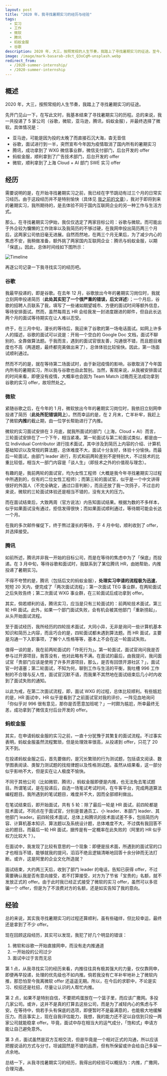 ```yaml
---
layout: post
title: "2020 年，我寻找暑期实习的经历与经验"
tags:
  - 实习
  - 工作
  - 微软
  - 腾讯
  - 蚂蚁金服
  - 谷歌
description: 2020 年，大三，按照常规的人生节奏，我踏上了寻找暑期实习的征途。至今，我收到了满意的 offer，回首看来，有哪些经历与经验？
image: /image/mark-basarab-z8ct_Q3oCqM-unsplash.webp
redirect_from:
  - /2020-summer-internship/
  - /2020-summer-internship
---
```


## 概述

2020 年，大三，按照常规的人生节奏，我踏上了寻找暑期实习的征途。

先开门见山一下，在写此文时，我基本结束了寻找暑期实习的历程。总的来说，我一共投递了 5 家公司（谷歌，微软，亚马逊，腾讯，蚂蚁金服），并最终选择了微软。具体情况是：

- 亚马逊，可能是因为投的太晚了而直接石沉大海，杳无音信
- 谷歌，面试进行到一半，突然宣布今年因为疫情取消了国内所有的暑期实习
- 腾讯，成功拿到了 WXG 微信事业群，微信支付部门，后台开发的 offer
- 蚂蚁金服，顺利拿到了广告技术部门，后台开发的 offer
- 微软，顺利拿到了上海 Cloud + AI 部门 SWE 实习 offer

## 经历

需要说明的是，在开始寻找暑期实习之前，我已经在字节跳动有过三个月的日常实习经历。由于这段经历并不是特别愉快（具体见 [我之前的文章](/my-internship-at-bytedance/)），我对于即将到来的暑期实习，我所期待的，是去体验不同于国内互联网企业的另一种工作与生活方式。

那么，在寻找暑期实习伊始，我仅仅选定了两家目标公司：谷歌与微软。而可能出于外企较为慵懒的工作效率以及我简历的不够过硬，在我网申投出简历两三个月后，这两家公司依旧毫无进展。自然而然地，在两三个月无果后，为了减少内心的焦虑不安，我稍做准备，额外挑了两家国内互联网企业：腾讯与蚂蚁金服，以期「保底」。因此，总体时间线如下图所示：

![Timeline](/image/2020-summer-internship-timeline.webp)

再逐公司记录一下我寻找实习的经历吧。

### 谷歌

我最早投递的，即是谷歌。在去年 12 月，谷歌放出今年的暑期实习岗位时，我就立刻网申投递简历（**此处其实犯了一个很严重的错误，后文详述**）；一个月后，谷歌的招聘人员联系了我，填写了一些诸如期望城市、方便的面试时间等额外信息，等待安排面试。然而，虽然每周五 HR 会给我发一封进度跟进的邮件，但自此长达两个月的面试等待期实在让人难以忍受。

终于，在三月中旬，漫长的等待后，我迎来了谷歌的第一场电话面试。如网上许多人的描述，谷歌的面试可以说是：开局一个空白的 Google Doc 文档，面试不聊别的，全靠做算法题。于我而言，遇到的面试官很友善，沟通很不错，而且题目难度也不高（两道题，最终都完美做出来了），总体体验比较愉快。因此，第一场面试顺利通过。

然而不巧的是，就在等待第二场面试时，由于新冠疫情的影响，谷歌取消了今年国内所有的暑期实习，所以我与谷歌也自此暂别。当然，客观来说，从我被安排面试的时间来看，即便没有疫情，大概率也会因为 Team Match 过晚而无法成功拿到谷歌的实习 offer，故坦然处之。

### 微软

紧随谷歌之后，在今年的 1 月，微软放出今年的暑期实习岗位时，我依旧立刻网申投递了简历（**此处所犯错误同上**）。然而幸运的是，在 2 月末，亡羊补牢，我赶上了微软**内推**的截止期，由一位学长帮助进行了内推。

微软的实习面试安排在 3 月底，就我所面试的部门（上海，Cloud + AI）而言，三轮面试安排在了一个下午，相当紧凑。第一轮面试与第二轮面试类似，都是由一位 Individual Contributor 进行技术面试，其中涉及到简历上内容的介绍、计算机基础知识以及常规的算法题，总体难度不大，面试十分友好，体验十分愉快。而最后一轮面试，由部门 leader 进行，形式和前两轮差别不是特别大，不过技术的比重比较低，相当大一部门内容是「谈人生」（即技术之外的价值观与理念）。

有趣的是，我前两轮的面试官，均为女性工程师（大概是我今年寻找暑期实习过程中所遇到的，仅有的二位女性工程师）；而第三轮的面试官，似乎是一个中文讲得很好的外国人（不完全确定，通过口音判断），而且还放了我一次鸽子，不过总的来说，微软的三轮面试体验还是相当不错的，没有太大的压力。

而在面试结束后，大致两周（官方说法）内告知面试结果。根据为数的不多样本，似乎如果面试没有通过，拒信发得很快；而如果面试顺利通过，等待期可能会长达一个月。

在我的多次邮件催促下，终于熬过漫长的等待，于 4 月中旬，顺利收到了 offer，并选择接受。

### 腾讯

如前所述，腾讯并非我一开始的目标公司，而是在等待的焦虑中为了「保底」而投递。在 3 月中旬，等待谷歌和面试时，我联系到了某位腾讯 HR，由她帮助，内推投递了暑期实习。

不得不夸赞的是，腾讯（包括后文的蚂蚁金服），**处理实习申请的流程极为迅速**，短短 20 天内，便完成了「两次面试流程」：第一次面试 TEG 事业群，在两轮面试之后失败告终；第二次面试 WXG 事业群，在三轮面试后成功拿到 offer。

其实，倘若顺利的话，腾讯实习，应当是只有三轮面试的：前两轮技术面试，第三轮 HR 面试。此外，如果一个部门面试失败，会有机会被其他部门「重新捞起」，从头开始面试流程。

至于面试经历，我所经历的四轮技术面试，大同小异，无非是询问一些计算机基本知识和简历上内容，而且巧合的是，四轮面试都未遇到算法题。而 HR 面试，主要是沟通一下入职事项，了解个人性格等等，基本上不会在这一轮面试失败。

值得一谈的是，我在前两轮面试的「作死行为」。第一轮面试，面试官询问我是否参与过开源项目，我答没有，他对此略有不满。在面试的最后，由我提问，我问面试官「贵部门应该是使用了许多开源项目，那么，是否有回馈开源社区？」，面试官一时语塞；第二轮面试，不知为何，聊到工作与生活的平衡，我吐槽 996 工作制的不合理与反人性，面试官沉默不语，而我果不其然地在面试结束后几小时内收到了面试失败的通知。

以此为戒，在第二次面试流程，即，面试 WXG 的过程，总体比较顺利。有些尴尬的是，HR 面试中，HR 似乎是看到了之前面试官对我的评价，一阵见血地询问「你似乎对 996 很有意见，那你是否愿意加班呢？」一时颇为尴尬，所幸最终无恙，成功拿到了微信支付后台开发的 offer。

### 蚂蚁金服

其实，在申请蚂蚁金服的实习之前，一直十分犹豫于其繁复的面试流程。不过事实表明，蚂蚁金服虽然流程繁琐，但是处理效率很高，从投递到 offer，只花了 20 天不到。

在投递蚂蚁金服之后，首先要做的，是冗长繁琐的行为测试题，包括语文阅读、数学图表阅读、类智力测试题的找规律题以及性格测试题。虽然从结果看，这一部分似乎影响不大，但是实在让人极度不愉快。

不同于其他公司（比如微软、腾讯），蚂蚁金服即便是内推，也无法免去笔试题目。所谓笔试，是在投递后，自选一场笔试考试时间，在牛客平台，完成两道算法编程题目。我所遇到的笔试题目，难度并不大，因而全部顺利做出。

在笔试结束后，即开始面试，共有 5 轮：除了最后一轮是 HR 面试，前四轮都是技术面试，不同点在于面试官，分别是普通员工、小 leader、本部门 leader、其他部门 leader。前四轮技术面试，总体上和腾讯的技术面试差不多，包括简历内容、计算机基本知识、算法题以及系统设计题，总体难度不大，不过偶有我回答不出的题目。而最后一轮 HR 面试，据传是有一定概率在此失败的（阿里的 HR 似乎权力比较大？）。

在面试中，我发现了比较有意思的一个现象：即便是技术面，所遇到的面试官的口才也相当不错，能够就我的提问，滔滔不绝且逻辑清晰地回答十余分钟而无法打断。或许，这是阿里的企业文化所造就？

面试结束，大约两三天后，收到了部门 leader 的电话，告知已获得 offer，不过需要确认我是否有意向接受，若不打算接受，对方为了节省「宝贵的」名额，就不发放正式的 offer。由于此时我已经正式接受了微软的实习 offer，虽然可以多诳骗一个 offer，但是为了不浪费对方的名额，还是如实告知了我的意向。

## 经验

总的来说，其实我寻找暑期实习的过程还算顺利，虽有些磕绊，但比较幸运，最终还是拿到了不少 offer。

现在回顾这段经历，其实可以发现，我犯了好几个明显的错误：

1. 微软和谷歌一开始直接网申，而没有走内推通道
2. 一开始投的公司过少
3. 面试中过于言而无忌

第 1 点，从我寻找实习的经历来看，内推往往具有极其强大的力量，仅仅靠网申，即便再早投递，处理的优先级也不如内推。倘若我没有亡羊补牢地补上了微软内推，那恐怕至今我离微软 offer 还遥遥无期。所以，在今后的求职中，不论是实习、校招还是社招，尽量让认识的人帮忙内推。

第 2 点，如果不是特别自信，不要把鸡蛋放在一个篮子里，而应该广撒网。多投几家公司。或许，这并不是真的打算去这些公司，而是为了减轻内心的焦虑与不安。在等待中，倘若手头有保底的选项，即便暂时不是最满意的，也能极大地缓解压力。而且事实上，现在自我评估能力，我想，我的能力还不足以自信到只投一两家公司就能稳拿 offer。毕竟，面试中存在相当大的运气成分，「饱和式」申请方能让自己避免意外。

第 3 点，面试虽然是双方互相交流，但是毕竟是一个相对正式的沟通，所以应该把握说话的方式与分寸。坦诚固然是不错的品质，但有所保留或许会给自己多留一点余地。

总结一下，从我寻找暑期实习的经历，我得出的经验可以概括为：内推，广撒网，合理沟通。
